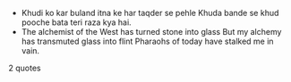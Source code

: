  - Khudi ko kar buland itna ke har taqder se pehle Khuda bande se khud pooche bata teri raza kya hai.
 - The alchemist of the West has turned stone into glass But my alchemy has transmuted glass into flint Pharaohs of today have stalked me in vain.

2 quotes